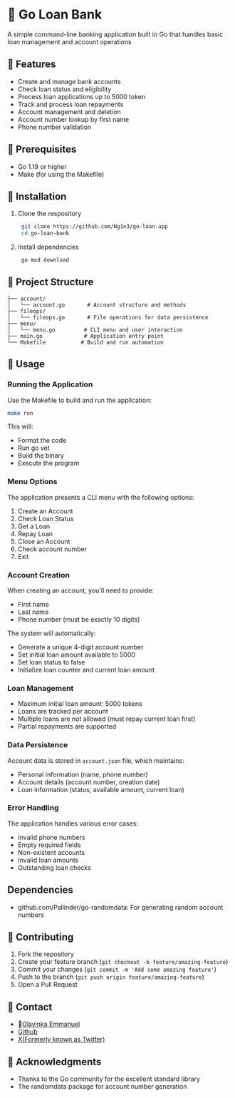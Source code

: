 # 💸 Go Loan Bank

A simple command-line banking application built in Go that handles basic loan management and account operations

## 🎨 Features
- Create and manage bank accounts
- Check loan status and eligibility
- Process loan applications up to 5000 token
- Track and process loan repayments
- Account management and deletion
- Account number lookup by first name
- Phone number validation

## 📝 Prerequisites
- Go 1.19 or higher
- Make (for using the Makefile)

## 🚀 Installation
1. Clone the respository
   ```bash
    git clone https://github.com/Ng1n3/go-loan-app
    cd go-loan-bank
   ```
2. Install dependencies
   ```bash
    go mod download
   ```

## 🧱 Project Structure
```
├── account/
│   └── account.go       # Account structure and methods
├── fileops/
│   └── fileops.go       # File operations for data persistence
├── menu/
│   └── menu.go         # CLI menu and user interaction
├── main.go             # Application entry point
└── Makefile           # Build and run automation
```
## 💪 Usage
### Running the Application
Use the Makefile to build and run the application:
```bash
make run
```
This will:

- Format the code
- Run go vet
- Build the binary
- Execute the program

### Menu Options
The application presents a CLI menu with the following options:

1. Create an Account
2. Check Loan Status
3. Get a Loan
4. Repay Loan
5. Close an Account
6. Check account number
7. Exit

### Account Creation
When creating an account, you'll need to provide:

- First name
- Last name
- Phone number (must be exactly 10 digits)

The system will automatically:

- Generate a unique 4-digit account number
- Set initial loan amount available to 5000
- Set loan status to false
- Initialize loan counter and current loan amount

### Loan Management

- Maximum initial loan amount: 5000 tokens
- Loans are tracked per account
- Multiple loans are not allowed (must repay current loan first)
- Partial repayments are supported

### Data Persistence
Account data is stored in ``account.json`` file, which maintains:

- Personal information (name, phone number)
- Account details (account number, creation date)
- Loan information (status, available amount, current loan)

### Error Handling
The application handles various error cases:

- Invalid phone numbers
- Empty required fields
- Non-existent accounts
- Invalid loan amounts
- Outstanding loan checks

## Dependencies

- github.com/Pallinder/go-randomdata: For generating random account numbers

## 🤝 Contributing

1. Fork the repository
2. Create your feature branch (``git checkout -b feature/amazing-feature``)
3. Commit your changes (``git commit -m 'Add some amazing feature'``)
4. Push to the branch (``git push origin feature/amazing-feature``)
5. Open a Pull Request

## 💬 Contact
- 📨[Olayinka Emmanuel](code.with.muyiwa@gmail.com])
- [Github](https://github.com/Ng1n3)
- [X(Formerly known as Twitter)](https://x.com/34z1)

## 👏 Acknowledgments

- Thanks to the Go community for the excellent standard library
- The randomdata package for account number generation